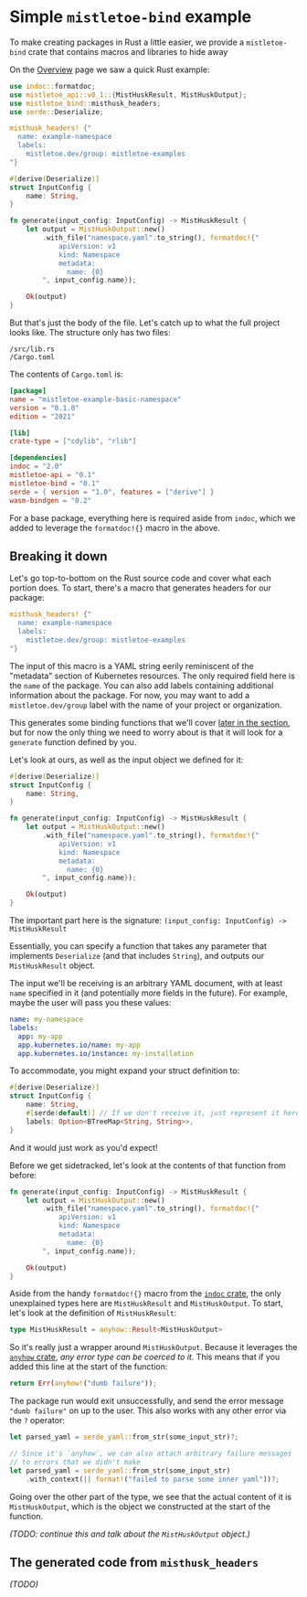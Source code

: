 # Simple `mistletoe-bind` example

To make creating packages in Rust a little easier, we provide a `mistletoe-bind` crate that contains macros and libraries to hide away

On the [Overview](../../overview.html) page we saw a quick Rust example:

```rust
use indoc::formatdoc;
use mistletoe_api::v0_1::{MistHuskResult, MistHuskOutput};
use mistletoe_bind::misthusk_headers;
use serde::Deserialize;

misthusk_headers! {"
  name: example-namespace
  labels:
    mistletoe.dev/group: mistletoe-examples
"}

#[derive(Deserialize)]
struct InputConfig {
    name: String,
}

fn generate(input_config: InputConfig) -> MistHuskResult {
    let output = MistHuskOutput::new()
        .with_file("namespace.yaml".to_string(), formatdoc!{"
            apiVersion: v1
            kind: Namespace
            metadata:
              name: {0}
        ", input_config.name});

    Ok(output)
}
```

But that's just the body of the file.  Let's catch up to what the full project looks like.  The structure only has two files:
```
/src/lib.rs
/Cargo.toml
```

The contents of `Cargo.toml` is:

```toml
[package]
name = "mistletoe-example-basic-namespace"
version = "0.1.0"
edition = "2021"

[lib]
crate-type = ["cdylib", "rlib"]

[dependencies]
indoc = "2.0"
mistletoe-api = "0.1"
mistletoe-bind = "0.1"
serde = { version = "1.0", features = ["derive"] }
wasm-bindgen = "0.2"
```

For a base package, everything here is required aside from `indoc`, which we added to leverage the `formatdoc!{}` macro in the above.

## Breaking it down

Let's go top-to-bottom on the Rust source code and cover what each portion does.  To start, there's a macro that generates headers for our package:

```rust
misthusk_headers! {"
  name: example-namespace
  labels:
    mistletoe.dev/group: mistletoe-examples
"}
```

The input of this macro is a YAML string eerily reminiscent of the "metadata" section of Kubernetes resources.  The only required field here is the `name` of the package.  You can also add labels containing additional information about the package.  For now, you may want to add a `mistletoe.dev/group` label with the name of your project or organization.

This generates some binding functions that we'll cover [later in the section](./simple-mistletoe-bind-example.html#the-generated-code-from-misthusk_headers), but for now the only thing we need to worry about is that it will look for a `generate` function defined by you.

Let's look at ours, as well as the input object we defined for it:

```rust
#[derive(Deserialize)]
struct InputConfig {
    name: String,
}

fn generate(input_config: InputConfig) -> MistHuskResult {
    let output = MistHuskOutput::new()
        .with_file("namespace.yaml".to_string(), formatdoc!{"
            apiVersion: v1
            kind: Namespace
            metadata:
              name: {0}
        ", input_config.name});

    Ok(output)
}
```

The important part here is the signature: `(input_config: InputConfig) -> MistHuskResult`

Essentially, you can specify a function that takes any parameter that implements `Deserialize` (and that includes `String`), and outputs our `MistHuskResult` object.

The input we'll be receiving is an arbitrary YAML document, with at least `name` specified in it (and potentially more fields in the future).  For example, maybe the user will pass you these values:

```yaml
name: my-namespace
labels:
  app: my-app
  app.kubernetes.io/name: my-app
  app.kubernetes.io/instance: my-installation
```

To accommodate, you might expand your struct definition to:

```rust
#[derive(Deserialize)]
struct InputConfig {
    name: String,
    #[serde(default)] // If we don't receive it, just represent it here as `None`
    labels: Option<BTreeMap<String, String>>,
}
```

And it would just work as you'd expect!

Before we get sidetracked, let's look at the contents of that function from before:

```rust
fn generate(input_config: InputConfig) -> MistHuskResult {
    let output = MistHuskOutput::new()
        .with_file("namespace.yaml".to_string(), formatdoc!{"
            apiVersion: v1
            kind: Namespace
            metadata:
              name: {0}
        ", input_config.name});

    Ok(output)
}
```

Aside from the handy `formatdoc!{}` macro from the [`indoc` crate](https://crates.io/crates/indoc), the only unexplained types here are `MistHuskResult` and `MistHuskOutput`.  To start, let's look at the definition of `MistHuskResult`:

```rust
type MistHuskResult = anyhow::Result<MistHuskOutput>
```

So it's really just a wrapper around `MistHuskOutput`.  Because it leverages the [`anyhow` crate](https://crates.io/crates/anyhow), *any error type can be coerced to it.*  This means that if you added this line at the start of the function:

```rust
return Err(anyhow!("dumb failure"));
```

The package run would exit unsuccessfully, and send the error message `"dumb failure"` on up to the user.  This also works with any other error via the `?` operator:

```rust
let parsed_yaml = serde_yaml::from_str(some_input_str)?;

// Since it's `anyhow`, we can also attach arbitrary failure messages
// to errors that we didn't make
let parsed_yaml = serde_yaml::from_str(some_input_str)
    .with_context(|| format!("failed to parse some inner yaml"))?;
```

Going over the other part of the type, we see that the actual content of it is `MistHuskOutput`, which is the object we constructed at the start of the function.

*(TODO: continue this and talk about the `MistHuskOutput` object.)*

## The generated code from `misthusk_headers`

*(TODO)*
